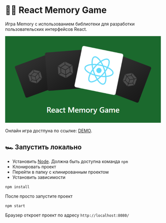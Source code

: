 # 🎲🧠 React Memory Game
Игра Memory с использованием библиотеки для разработки пользовательских интерфейсов React.

<p align="center">
  <img src="preview.png">
</p>


Онлайн игра достпуна по ссылке: [DEMO](http://shevchux.github.io/react-memory-game).

## 🏎️ Запустить локально
* Установить [Node](http://nodejs.org/download/). Должна быть доступна команда `npm`
* Клонировать проект
* Перейти в папку с клинированным проектом
* Установить зависимости
```
npm install
```
После просто запустите проект
```
npm start
```
Браузер откроет проект по адресу ```http://localhost:8080/```